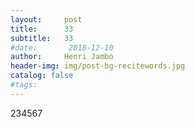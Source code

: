```yaml
---
layout:     post
title:      33
subtitle:   33
#date:       2018-12-10
author:     Henri Jambo
header-img: img/post-bg-recitewords.jpg
catalog: false
#tags:
---
```


234567
